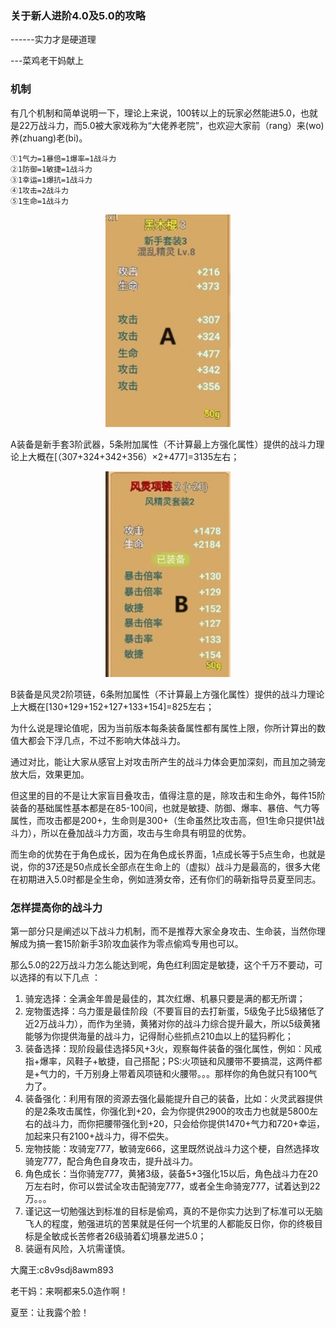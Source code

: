 ### 关于新人进阶4\.0及5\.0的攻略  

\-\-\-\-\-\-实力才是硬道理  

\-\-\-菜鸡老干妈献上  

### 机制

有几个机制和简单说明一下，理论上来说，100转以上的玩家必然能进5\.0，也就是22万战斗力，而5\.0被大家戏称为“大佬养老院”，也欢迎大家前（rang）来\(wo\)养\(zhuang\)老\(bi\)。

    ①1气力=1暴倍=1爆率=1战斗力
    ②1防御=1敏捷=1战斗力
    ③1幸运=1爆抗=1战斗力
    ④1攻击=2战斗力
    ⑤1生命=1战斗力



<center><img src="../_media/进阶4.0及5.0攻略A.jpg" width=200px></center>

A装备是新手套3阶武器，5条附加属性（不计算最上方强化属性）提供的战斗力理论上大概在\[（307\+324\+342\+356）×2\+477\]=3135左右；  

<center><img src="../_media/进阶4.0及5.0攻略B.jpg" width=200px></center>

B装备是风灵2阶项链，6条附加属性（不计算最上方强化属性）提供的战斗力理论上大概在\[130\+129\+152\+127\+133\+154\]=825左右；  

为什么说是理论值呢，因为当前版本每条装备属性都有属性上限，你所计算出的数值大都会下浮几点，不过不影响大体战斗力。

通过对比，能让大家从感官上对攻击所产生的战斗力体会更加深刻，而且加之骑宠放大后，效果更加。

但这里的目的不是让大家盲目叠攻击，值得注意的是，除攻击和生命外，每件15阶装备的基础属性基本都是在85\-100间，也就是敏捷、防御、爆率、暴倍、气力等属性，而攻击都是200\+，生命则是300\+（生命虽然比攻击高，但1生命只提供1战斗力），所以在叠加战斗力方面，攻击与生命具有明显的优势。

而生命的优势在于角色成长，因为在角色成长界面，1点成长等于5点生命，也就是说，你的37还是50点成长全部点在生命上的（虚拟）战斗力是最高的，很多大佬在初期进入5\.0时都是全生命，例如涟漪女帝，还有你们的萌新指导员夏至同志。

### 怎样提高你的战斗力  

第一部分只是阐述以下战斗力机制，而不是推荐大家全身攻击、生命装，当然你理解成为搞一套15阶新手3阶攻血装作为零点偷鸡专用也可以。

那么5\.0的22万战斗力怎么能达到呢，角色红利固定是敏捷，这个千万不要动，可以选择的有以下几点 ：

1. 骑宠选择：全满金年兽是最佳的，其次红爆、机暴只要是满的都无所谓；
2. 宠物蛋选择：乌力蛋是最佳阶段（不要盲目的去打新蛋，5级兔子比5级猪低了近2万战斗力），而作为坐骑，黄猪对你的战斗力综合提升最大，所以5级黄猪能够为你提供海量的战斗力，记得耐心些抓点210血以上的猛犸孵化；
3. 装备选择：现阶段最佳选择5风\+3火，观察每件装备的强化属性，例如：风戒指\+爆率，风鞋子\+敏捷，自己搭配；PS:火项链和风腰带不要搞混，这两件都是\+气力的，千万别身上带着风项链和火腰带。。。那样你的角色就只有100气力了。
4. 装备强化：利用有限的资源去强化最能提升自己的装备，比如：火灵武器提供的是2条攻击属性，你强化到\+20，会为你提供2900的攻击力也就是5800左右的战斗力，而你把腰带强化到\+20，只会给你提供1470\+气力和720\+幸运，加起来只有2100\+战斗力，得不偿失。
5. 宠物技能：攻骑宠777，敏骑宠666，这里既然说战斗力这个梗，自然选择攻骑宠777，配合角色自身攻击，提升战斗力。
6. 角色成长：当你骑宠777，黄猪3级，装备5\+3强化15以后，角色战斗力在20万左右时，你可以尝试全攻击配骑宠777，或者全生命骑宠777，试着达到22万。。。
7. 谨记这一切勉强达到标准的目标是偷鸡，真的不是你实力达到了标准可以无脑飞人的程度，勉强进坑的苦果就是任何一个坑里的人都能反日你，你的终极目标是全敏成长苦修者26级骑着幻境暴龙进5\.0；
8. 装逼有风险，入坑需谨慎。  

大魔王:c8v9sdj8awm893  

老干妈：来啊都来5\.0造作啊！  

夏至：让我露个脸！  

